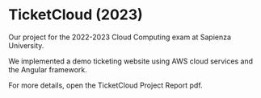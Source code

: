 # TicketCloud (2023)
Our project for the 2022-2023 Cloud Computing exam at Sapienza University. 

We implemented a demo ticketing website using AWS cloud services and the Angular framework.

For more details, open the TicketCloud Project Report pdf.
